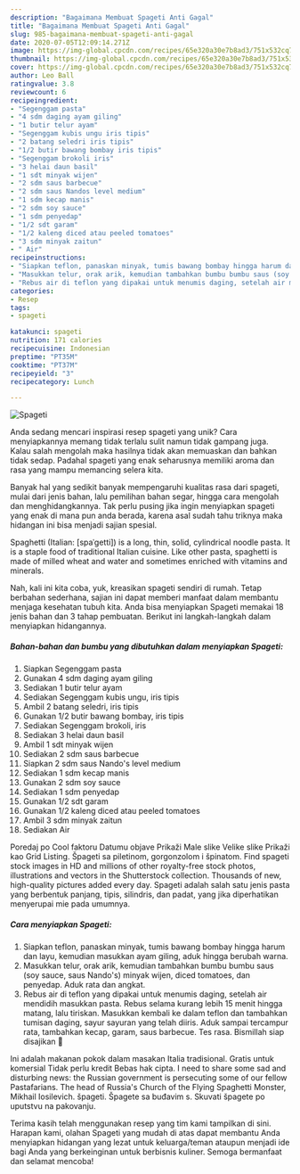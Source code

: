 ```yaml
---
description: "Bagaimana Membuat Spageti Anti Gagal"
title: "Bagaimana Membuat Spageti Anti Gagal"
slug: 985-bagaimana-membuat-spageti-anti-gagal
date: 2020-07-05T12:09:14.271Z
image: https://img-global.cpcdn.com/recipes/65e320a30e7b8ad3/751x532cq70/spageti-foto-resep-utama.jpg
thumbnail: https://img-global.cpcdn.com/recipes/65e320a30e7b8ad3/751x532cq70/spageti-foto-resep-utama.jpg
cover: https://img-global.cpcdn.com/recipes/65e320a30e7b8ad3/751x532cq70/spageti-foto-resep-utama.jpg
author: Leo Ball
ratingvalue: 3.8
reviewcount: 6
recipeingredient:
- "Segenggam pasta"
- "4 sdm daging ayam giling"
- "1 butir telur ayam"
- "Segenggam kubis ungu iris tipis"
- "2 batang seledri iris tipis"
- "1/2 butir bawang bombay iris tipis"
- "Segenggam brokoli iris"
- "3 helai daun basil"
- "1 sdt minyak wijen"
- "2 sdm saus barbecue"
- "2 sdm saus Nandos level medium"
- "1 sdm kecap manis"
- "2 sdm soy sauce"
- "1 sdm penyedap"
- "1/2 sdt garam"
- "1/2 kaleng diced atau peeled tomatoes"
- "3 sdm minyak zaitun"
- " Air"
recipeinstructions:
- "Siapkan teflon, panaskan minyak, tumis bawang bombay hingga harum dan layu, kemudian masukkan ayam giling, aduk hingga berubah warna."
- "Masukkan telur, orak arik, kemudian tambahkan bumbu bumbu saus (soy sauce, saus Nando&#39;s) minyak wijen, diced tomatoes, dan penyedap. Aduk rata dan angkat."
- "Rebus air di teflon yang dipakai untuk menumis daging, setelah air mendidih masukkan pasta. Rebus selama kurang lebih 15 menit hingga matang, lalu tiriskan. Masukkan kembali ke dalam teflon dan tambahkan tumisan daging, sayur sayuran yang telah diiris. Aduk sampai tercampur rata, tambahkan kecap, garam, saus barbecue. Tes rasa. Bismillah siap disajikan 🧡"
categories:
- Resep
tags:
- spageti

katakunci: spageti 
nutrition: 171 calories
recipecuisine: Indonesian
preptime: "PT35M"
cooktime: "PT37M"
recipeyield: "3"
recipecategory: Lunch

---
```



![Spageti](https://img-global.cpcdn.com/recipes/65e320a30e7b8ad3/751x532cq70/spageti-foto-resep-utama.jpg)

Anda sedang mencari inspirasi resep spageti yang unik? Cara menyiapkannya memang tidak terlalu sulit namun tidak gampang juga. Kalau salah mengolah maka hasilnya tidak akan memuaskan dan bahkan tidak sedap. Padahal spageti yang enak seharusnya memiliki aroma dan rasa yang mampu memancing selera kita.

Banyak hal yang sedikit banyak mempengaruhi kualitas rasa dari spageti, mulai dari jenis bahan, lalu pemilihan bahan segar, hingga cara mengolah dan menghidangkannya. Tak perlu pusing jika ingin menyiapkan spageti yang enak di mana pun anda berada, karena asal sudah tahu triknya maka hidangan ini bisa menjadi sajian spesial.

Spaghetti (Italian: [spaˈɡetti]) is a long, thin, solid, cylindrical noodle pasta. It is a staple food of traditional Italian cuisine. Like other pasta, spaghetti is made of milled wheat and water and sometimes enriched with vitamins and minerals.


Nah, kali ini kita coba, yuk, kreasikan spageti sendiri di rumah. Tetap berbahan sederhana, sajian ini dapat memberi manfaat dalam membantu menjaga kesehatan tubuh kita. Anda bisa menyiapkan Spageti memakai 18 jenis bahan dan 3 tahap pembuatan. Berikut ini langkah-langkah dalam menyiapkan hidangannya.

<!--inarticleads1-->

##### Bahan-bahan dan bumbu yang dibutuhkan dalam menyiapkan Spageti:

1. Siapkan Segenggam pasta
1. Gunakan 4 sdm daging ayam giling
1. Sediakan 1 butir telur ayam
1. Sediakan Segenggam kubis ungu, iris tipis
1. Ambil 2 batang seledri, iris tipis
1. Gunakan 1/2 butir bawang bombay, iris tipis
1. Sediakan Segenggam brokoli, iris
1. Sediakan 3 helai daun basil
1. Ambil 1 sdt minyak wijen
1. Sediakan 2 sdm saus barbecue
1. Siapkan 2 sdm saus Nando&#39;s level medium
1. Sediakan 1 sdm kecap manis
1. Gunakan 2 sdm soy sauce
1. Sediakan 1 sdm penyedap
1. Gunakan 1/2 sdt garam
1. Gunakan 1/2 kaleng diced atau peeled tomatoes
1. Ambil 3 sdm minyak zaitun
1. Sediakan  Air


Poredaj po Cool faktoru Datumu objave Prikaži Male slike Velike slike Prikaži kao Grid Listing. Špageti sa piletinom, gorgonzolom i špinatom. Find spageti stock images in HD and millions of other royalty-free stock photos, illustrations and vectors in the Shutterstock collection. Thousands of new, high-quality pictures added every day. Spageti adalah salah satu jenis pasta yang berbentuk panjang, tipis, silindris, dan padat, yang jika diperhatikan menyerupai mie pada umumnya. 

<!--inarticleads2-->

##### Cara menyiapkan Spageti:

1. Siapkan teflon, panaskan minyak, tumis bawang bombay hingga harum dan layu, kemudian masukkan ayam giling, aduk hingga berubah warna.
1. Masukkan telur, orak arik, kemudian tambahkan bumbu bumbu saus (soy sauce, saus Nando&#39;s) minyak wijen, diced tomatoes, dan penyedap. Aduk rata dan angkat.
1. Rebus air di teflon yang dipakai untuk menumis daging, setelah air mendidih masukkan pasta. Rebus selama kurang lebih 15 menit hingga matang, lalu tiriskan. Masukkan kembali ke dalam teflon dan tambahkan tumisan daging, sayur sayuran yang telah diiris. Aduk sampai tercampur rata, tambahkan kecap, garam, saus barbecue. Tes rasa. Bismillah siap disajikan 🧡


Ini adalah makanan pokok dalam masakan Italia tradisional. Gratis untuk komersial Tidak perlu kredit Bebas hak cipta. I need to share some sad and disturbing news: the Russian government is persecuting some of our fellow Pastafarians. The head of Russia&#39;s Church of the Flying Spaghetti Monster, Mikhail Iosilevich. špageti. Špagete sa buđavim s. Skuvati špagete po uputstvu na pakovanju. 

Terima kasih telah menggunakan resep yang tim kami tampilkan di sini. Harapan kami, olahan Spageti yang mudah di atas dapat membantu Anda menyiapkan hidangan yang lezat untuk keluarga/teman ataupun menjadi ide bagi Anda yang berkeinginan untuk berbisnis kuliner. Semoga bermanfaat dan selamat mencoba!
